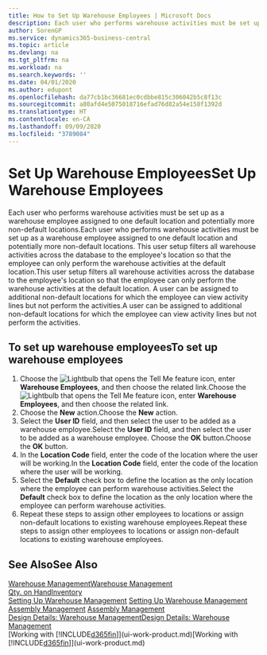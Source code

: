 ```yaml
---
title: How to Set Up Warehouse Employees | Microsoft Docs
description: Each user who performs warehouse activities must be set up as a warehouse employee assigned to one default location and potentially more non-default locations.
author: SorenGP
ms.service: dynamics365-business-central
ms.topic: article
ms.devlang: na
ms.tgt_pltfrm: na
ms.workload: na
ms.search.keywords: ''
ms.date: 04/01/2020
ms.author: edupont
ms.openlocfilehash: da77cb1bc36681ec0cdbbe815c306042b5c8f13c
ms.sourcegitcommit: a80afd4e5075018716efad76d82a54e158f1392d
ms.translationtype: HT
ms.contentlocale: en-CA
ms.lasthandoff: 09/09/2020
ms.locfileid: "3789084"
---
```

# <a name="set-up-warehouse-employees"></a><span data-ttu-id="0a25e-103">Set Up Warehouse Employees</span><span class="sxs-lookup"><span data-stu-id="0a25e-103">Set Up Warehouse Employees</span></span>
<span data-ttu-id="0a25e-104">Each user who performs warehouse activities must be set up as a warehouse employee assigned to one default location and potentially more non-default locations.</span><span class="sxs-lookup"><span data-stu-id="0a25e-104">Each user who performs warehouse activities must be set up as a warehouse employee assigned to one default location and potentially more non-default locations.</span></span> <span data-ttu-id="0a25e-105">This user setup filters all warehouse activities across the database to the employee's location so that the employee can only perform the warehouse activities at the default location.</span><span class="sxs-lookup"><span data-stu-id="0a25e-105">This user setup filters all warehouse activities across the database to the employee's location so that the employee can only perform the warehouse activities at the default location.</span></span> <span data-ttu-id="0a25e-106">A user can be assigned to additional non-default locations for which the employee can view activity lines but not perform the activities.</span><span class="sxs-lookup"><span data-stu-id="0a25e-106">A user can be assigned to additional non-default locations for which the employee can view activity lines but not perform the activities.</span></span>

## <a name="to-set-up-warehouse-employees"></a><span data-ttu-id="0a25e-107">To set up warehouse employees</span><span class="sxs-lookup"><span data-stu-id="0a25e-107">To set up warehouse employees</span></span>  
1.  <span data-ttu-id="0a25e-108">Choose the ![Lightbulb that opens the Tell Me feature](media/ui-search/search_small.png "Tell me what you want to do") icon, enter **Warehouse Employees**, and then choose the related link.</span><span class="sxs-lookup"><span data-stu-id="0a25e-108">Choose the ![Lightbulb that opens the Tell Me feature](media/ui-search/search_small.png "Tell me what you want to do") icon, enter **Warehouse Employees**, and then choose the related link.</span></span>  
2. <span data-ttu-id="0a25e-109">Choose the **New** action.</span><span class="sxs-lookup"><span data-stu-id="0a25e-109">Choose the **New** action.</span></span>  
3. <span data-ttu-id="0a25e-110">Select the **User ID** field, and then select the user to be added as a warehouse employee.</span><span class="sxs-lookup"><span data-stu-id="0a25e-110">Select the **User ID** field, and then select the user to be added as a warehouse employee.</span></span> <span data-ttu-id="0a25e-111">Choose the **OK** button.</span><span class="sxs-lookup"><span data-stu-id="0a25e-111">Choose the **OK** button.</span></span>  
6.  <span data-ttu-id="0a25e-112">In the **Location Code** field, enter the code of the location where the user will be working.</span><span class="sxs-lookup"><span data-stu-id="0a25e-112">In the **Location Code** field, enter the code of the location where the user will be working.</span></span>  
7.  <span data-ttu-id="0a25e-113">Select the **Default** check box to define the location as the only location where the employee can perform warehouse activities.</span><span class="sxs-lookup"><span data-stu-id="0a25e-113">Select the **Default** check box to define the location as the only location where the employee can perform warehouse activities.</span></span>  
8.  <span data-ttu-id="0a25e-114">Repeat these steps to assign other employees to locations or assign non-default locations to existing warehouse employees.</span><span class="sxs-lookup"><span data-stu-id="0a25e-114">Repeat these steps to assign other employees to locations or assign non-default locations to existing warehouse employees.</span></span>  

## <a name="see-also"></a><span data-ttu-id="0a25e-115">See Also</span><span class="sxs-lookup"><span data-stu-id="0a25e-115">See Also</span></span>  
[<span data-ttu-id="0a25e-116">Warehouse Management</span><span class="sxs-lookup"><span data-stu-id="0a25e-116">Warehouse Management</span></span>](warehouse-manage-warehouse.md)  
[<span data-ttu-id="0a25e-117">Qty. on Hand</span><span class="sxs-lookup"><span data-stu-id="0a25e-117">Inventory</span></span>](inventory-manage-inventory.md)  
<span data-ttu-id="0a25e-118">[Setting Up Warehouse Management](warehouse-setup-warehouse.md)   </span><span class="sxs-lookup"><span data-stu-id="0a25e-118">[Setting Up Warehouse Management](warehouse-setup-warehouse.md)   </span></span>  
<span data-ttu-id="0a25e-119">[Assembly Management](assembly-assemble-items.md)  </span><span class="sxs-lookup"><span data-stu-id="0a25e-119">[Assembly Management](assembly-assemble-items.md)  </span></span>  
[<span data-ttu-id="0a25e-120">Design Details: Warehouse Management</span><span class="sxs-lookup"><span data-stu-id="0a25e-120">Design Details: Warehouse Management</span></span>](design-details-warehouse-management.md)  
<span data-ttu-id="0a25e-121">[Working with [!INCLUDE[d365fin](includes/d365fin_md.md)]](ui-work-product.md)</span><span class="sxs-lookup"><span data-stu-id="0a25e-121">[Working with [!INCLUDE[d365fin](includes/d365fin_md.md)]](ui-work-product.md)</span></span>  
